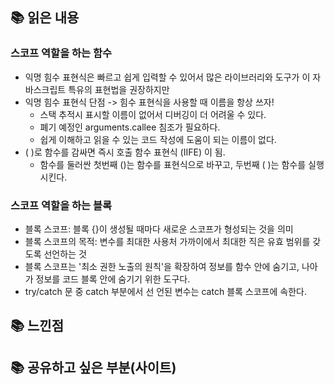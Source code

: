 ## 📚 읽은 내용

### 스코프 역할을 하는 함수
- 익명 힘수 표현식은 빠르고 쉽게 입력할 수 있어서 많은 라이브러리와 도구가 이 자바스크립트 특유의 표현법을 권장하지만
- 익명 힘수 표현식 단점 -> 힘수 표현식을 사용할 때 이름을 항상 쓰자!
    - 스택 추적시 표시할 이름이 없어서 디버깅이 더 어려울 수 있다.
    - 폐기 예정인 arguments.callee 침조가 필요하다.
    - 쉽게 이해하고 읽을 수 있는 코드 작성에 도움이 되는 이름이 없다.
- ( )로 함수를 감싸면 즉시 호출 함수 표현식 (IIFE) 이 됨.
    - 함수를 둘러싼 첫번째 ()는 함수를 표현식으로 바꾸고, 두번째 ( )는 함수를 실행시킨다.

### 스코프 역할을 하는 블록
- 블록 스코프: 블록 {}이 생성될 때마다 새로운 스코프가 형성되는 것을 의미
- 블록 스코프의 목적: 변수를 최대한 사용처 가까이에서 최대한 직은 유효 범위를 갖도록 선언하는 것
- 블록 스코프는 '최소 권한 노출의 원칙'을 확장하여 정보를 함수 안에 숨기고, 나아가 정보를 코드 블록 안에 숨기기 위한 도구다.
- try/catch 문 중 catch 부분에서 선 언된 변수는 catch 블록 스코프에 속한다.


## 📚 느낀점


## 📚 공유하고 싶은 부분(사이트)
